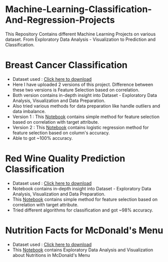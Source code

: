 # Machine-Learning-Classification-And-Regression-Projects
This Repository Contains different Machine Learning Projects on various dataset. From Exploratory Data Analysis - Visualization to Prediction and Classification.

# Breast Cancer Classification

* Dataset used : [Click here to download](https://www.kaggle.com/uciml/breast-cancer-wisconsin-data)
* Here I have uploaded 2 versions of this project. Difference between these two versions is Feature Selection based on correlation.
* Both version contains in-depth insight into Dataset - Exploratory Data Analysis, Visualization and Data Preparation.
* Also tried various methods for data preparation like handle outliers and data imbalance.
* Version 1 : This [Notebook](https://github.com/rkshiyaniya/Machine-Learning-Classification-And-Regression-Projects/blob/main/Breast%20Cancer%20Classification%201.ipynb) contains simple method for feature selection based on correlation with target attribute.
* Version 2 : This [Notebook](https://github.com/rkshiyaniya/Machine-Learning-Classification-And-Regression-Projects/blob/main/Breast%20Cancer%20Classification%202.ipynb) contains logistic regression method for feature selection based on column's accuracy.
* Able to got ~100% accuracy.

# Red Wine Quality Prediction Classification

* Dataset used : [Click here to download](https://www.kaggle.com/uciml/red-wine-quality-cortez-et-al-2009)
* Notebook contains in-depth insight into Dataset - Exploratory Data Analysis, Visualization and Data Preparation.
* This [Notebook](https://github.com/rkshiyaniya/Machine-Learning-Classification-And-Regression-Projects/blob/main/Red%20Wine%20Quality.ipynb) contains simple method for feature selection based on correlation with target attribute.
* Tried different algorithms for classification and got ~98% accuracy.

# Nutrition Facts for McDonald's Menu

* Dataset used : [Click here to download](https://www.kaggle.com/mcdonalds/nutrition-facts)
* This [Notebook](https://github.com/rkshiyaniya/Machine-Learning-Classification-And-Regression-Projects/blob/main/McDonald's%20Menu.ipynb) contains Exploratory Data Analysis and Visualization about Nutritions in McDonald's Menu

